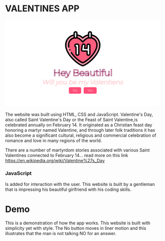 
# VALENTINES APP

![App Screenshot](https://github.com/KhaniLucy/valentines/blob/main/Screenshot%202024-02-28%2014.02.00.png)

The website was built using HTML, CSS and JavaScript. Valentine's Day, also called Saint Valentine's Day or the Feast of Saint Valentine,is celebrated annually on February 14. It originated as a Christian feast day honoring a martyr named Valentine, and through later folk traditions it has also become a significant cultural, religious and commercial celebration of romance and love in many regions of the world.

There are a number of martyrdom stories associated with various Saint Valentines connected to February 14... read more on this link https://en.wikipedia.org/wiki/Valentine%27s_Day

### JavaScript
Is added for interaction with the user. This website is built by a gentleman that is impressing his beautiful girlfriend with his coding skills. 

# Demo 
This is a demonstration of how the app works. This website is built with simplicity yet with style. The No button moves in liner motion and this illustrates that the man is not talking NO for an answer. 
